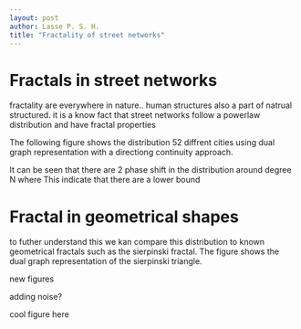 ```yaml
---
layout: post
author: Lasse P. S. H.
title: "Fractality of street networks"
---
```


# Fractals in street networks

fractality are everywhere in nature..
human structures also a part of natrual structured.
it is a know fact that street networks follow a powerlaw distribution and have fractal properties

The following figure shows the distribution 52 diffrent cities using dual graph representation with a directiong continuity approach.


It can be seen that there are 2 phase shift in the distribution around degree N where 
This indicate that there are a lower bound 

# Fractal in geometrical shapes

to futher understand this we kan compare this distribution to known geometrical fractals such as the sierpinski fractal.
The figure shows the dual graph representation of the sierpinski triangle.

new figures

adding noise?


cool figure here